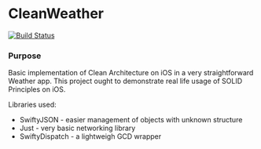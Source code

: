 # CleanWeather

[![Build Status](https://travis-ci.org/Rabursky/iOS-WeatherApp.svg?branch=master)](https://travis-ci.org/Rabursky/iOS-WeatherApp)

### Purpose

Basic implementation of Clean Architecture on iOS in a very straightforward Weather app. This project ought to demonstrate real life usage of SOLID Principles on iOS.

Libraries used:

 - SwiftyJSON - easier management of objects with unknown structure
 - Just - very basic networking library
 - SwiftyDispatch - a lightweigh GCD wrapper 

